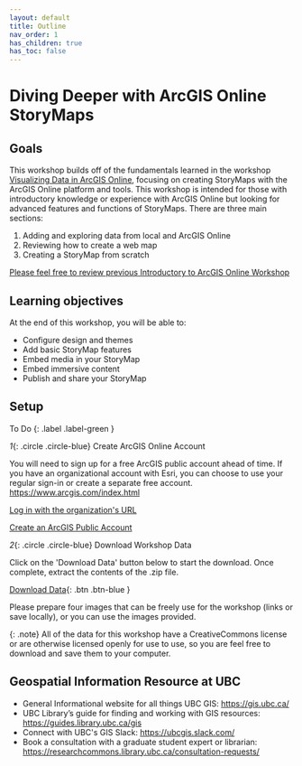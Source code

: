 ```yaml
---
layout: default
title: Outline
nav_order: 1
has_children: true
has_toc: false
---
```


# Diving Deeper with ArcGIS Online StoryMaps

## Goals

This workshop builds off of the fundamentals learned in the workshop [Visualizing Data in ArcGIS Online](https://ubc-library-rc.github.io/intro-AGOL/), focusing on creating StoryMaps with the ArcGIS Online platform and tools. This workshop is intended for those with introductory knowledge or experience with ArcGIS Online but looking for advanced features and functions of StoryMaps. There are three main sections:

1. Adding and exploring data from local and ArcGIS Online
2. Reviewing how to create a web map
3. Creating a StoryMap from scratch

[Please feel free to review previous Introductory to ArcGIS Online Workshop](https://ubc-library-rc.github.io/intro-AGOL/)

## Learning objectives

At the end of this workshop, you will be able to:

- Configure design and themes
- Add basic StoryMap features
- Embed media in your StoryMap
- Embed immersive content
- Publish and share your StoryMap

## Setup

To Do
{: .label .label-green }

_1_{: .circle .circle-blue} Create ArcGIS Online Account

You will need to sign up for a free ArcGIS public account ahead of time. If you have an organizational account with Esri, you can choose to use your regular sign-in or create a separate free account. <https://www.arcgis.com/index.html>

[Log in with the organization's URL](./setup_url)

[Create an ArcGIS Public Account](./setup_public)

_2_{: .circle .circle-blue} Download Workshop Data

Click on the 'Download Data' button below to start the download. Once complete, extract the contents of the .zip file.

[Download Data](/content/Downloads.zip){: .btn .btn-blue }

Please prepare four images that can be freely use for the workshop (links or save locally), or you can use the images provided.

{: .note}
All of the data for this workshop have a CreativeCommons license or are otherwise licensed openly for use to use, so you are feel free to download and save them to your computer.

## Geospatial Information Resource at UBC

- General Informational website for all things UBC GIS: <https://gis.ubc.ca/>
- UBC Library’s guide for finding and working with GIS resources: <https://guides.library.ubc.ca/gis>
- Connect with UBC's GIS Slack: <https://ubcgis.slack.com/>
- Book a consultation with a graduate student expert or librarian: <https://researchcommons.library.ubc.ca/consultation-requests/>
